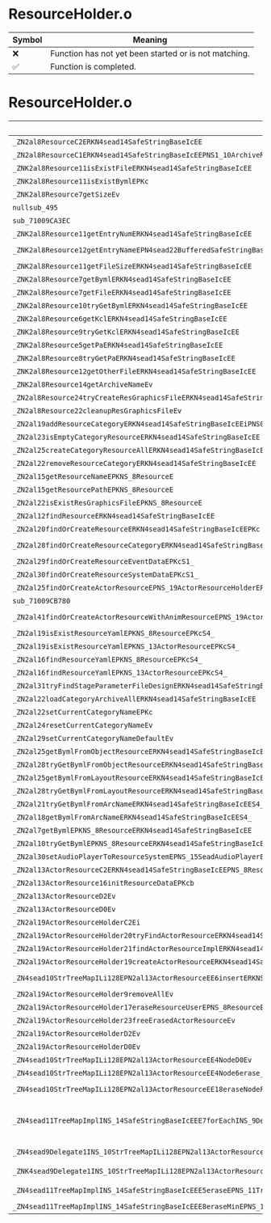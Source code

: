 # ResourceHolder.o
| Symbol | Meaning 
| ------------- | ------------- 
| :x: | Function has not yet been started or is not matching. 
| :white_check_mark: | Function is completed. 


# ResourceHolder.o
| Symbol (Mangled) | Symbol (Demangled) | Decompiled? |
| ------------- |  ------------- | ------------- |
| `_ZN2al8ResourceC2ERKN4sead14SafeStringBaseIcEE` | `al::Resource::Resource(sead::SafeStringBase<char> const&)` | :x: |
| `_ZN2al8ResourceC1ERKN4sead14SafeStringBaseIcEEPNS1_10ArchiveResE` | `al::Resource::Resource(sead::SafeStringBase<char> const&,sead::ArchiveRes *)` | :x: |
| `_ZNK2al8Resource11isExistFileERKN4sead14SafeStringBaseIcEE` | `al::Resource::isExistFile(sead::SafeStringBase<char> const&)const` | :x: |
| `_ZNK2al8Resource11isExistBymlEPKc` | `al::Resource::isExistByml(char const*)const` | :x: |
| `_ZNK2al8Resource7getSizeEv` | `al::Resource::getSize(void)const` | :x: |
| `nullsub_495` | `` | :x: |
| `sub_71009CA3EC` | `` | :x: |
| `_ZNK2al8Resource11getEntryNumERKN4sead14SafeStringBaseIcEE` | `al::Resource::getEntryNum(sead::SafeStringBase<char> const&)const` | :x: |
| `_ZNK2al8Resource12getEntryNameEPN4sead22BufferedSafeStringBaseIcEERKNS1_14SafeStringBaseIcEEj` | `al::Resource::getEntryName(sead::BufferedSafeStringBase<char> *,sead::SafeStringBase<char> const&,unsigned int)const` | :x: |
| `_ZNK2al8Resource11getFileSizeERKN4sead14SafeStringBaseIcEE` | `al::Resource::getFileSize(sead::SafeStringBase<char> const&)const` | :x: |
| `_ZNK2al8Resource7getBymlERKN4sead14SafeStringBaseIcEE` | `al::Resource::getByml(sead::SafeStringBase<char> const&)const` | :x: |
| `_ZNK2al8Resource7getFileERKN4sead14SafeStringBaseIcEE` | `al::Resource::getFile(sead::SafeStringBase<char> const&)const` | :x: |
| `_ZNK2al8Resource10tryGetBymlERKN4sead14SafeStringBaseIcEE` | `al::Resource::tryGetByml(sead::SafeStringBase<char> const&)const` | :x: |
| `_ZNK2al8Resource6getKclERKN4sead14SafeStringBaseIcEE` | `al::Resource::getKcl(sead::SafeStringBase<char> const&)const` | :x: |
| `_ZNK2al8Resource9tryGetKclERKN4sead14SafeStringBaseIcEE` | `al::Resource::tryGetKcl(sead::SafeStringBase<char> const&)const` | :x: |
| `_ZNK2al8Resource5getPaERKN4sead14SafeStringBaseIcEE` | `al::Resource::getPa(sead::SafeStringBase<char> const&)const` | :x: |
| `_ZNK2al8Resource8tryGetPaERKN4sead14SafeStringBaseIcEE` | `al::Resource::tryGetPa(sead::SafeStringBase<char> const&)const` | :x: |
| `_ZNK2al8Resource12getOtherFileERKN4sead14SafeStringBaseIcEE` | `al::Resource::getOtherFile(sead::SafeStringBase<char> const&)const` | :x: |
| `_ZNK2al8Resource14getArchiveNameEv` | `al::Resource::getArchiveName(void)const` | :x: |
| `_ZN2al8Resource24tryCreateResGraphicsFileERKN4sead14SafeStringBaseIcEEPN2nn3g3d7ResFileE` | `al::Resource::tryCreateResGraphicsFile(sead::SafeStringBase<char> const&,nn::g3d::ResFile *)` | :x: |
| `_ZN2al8Resource22cleanupResGraphicsFileEv` | `al::Resource::cleanupResGraphicsFile(void)` | :x: |
| `_ZN2al19addResourceCategoryERKN4sead14SafeStringBaseIcEEiPNS0_4HeapE` | `al::addResourceCategory(sead::SafeStringBase<char> const&,int,sead::Heap *)` | :x: |
| `_ZN2al23isEmptyCategoryResourceERKN4sead14SafeStringBaseIcEE` | `al::isEmptyCategoryResource(sead::SafeStringBase<char> const&)` | :x: |
| `_ZN2al25createCategoryResourceAllERKN4sead14SafeStringBaseIcEE` | `al::createCategoryResourceAll(sead::SafeStringBase<char> const&)` | :x: |
| `_ZN2al22removeResourceCategoryERKN4sead14SafeStringBaseIcEE` | `al::removeResourceCategory(sead::SafeStringBase<char> const&)` | :x: |
| `_ZN2al15getResourceNameEPKNS_8ResourceE` | `al::getResourceName(al::Resource const*)` | :x: |
| `_ZN2al15getResourcePathEPKNS_8ResourceE` | `al::getResourcePath(al::Resource const*)` | :x: |
| `_ZN2al22isExistResGraphicsFileEPKNS_8ResourceE` | `al::isExistResGraphicsFile(al::Resource const*)` | :x: |
| `_ZN2al12findResourceERKN4sead14SafeStringBaseIcEE` | `al::findResource(sead::SafeStringBase<char> const&)` | :x: |
| `_ZN2al20findOrCreateResourceERKN4sead14SafeStringBaseIcEEPKc` | `al::findOrCreateResource(sead::SafeStringBase<char> const&,char const*)` | :x: |
| `_ZN2al28findOrCreateResourceCategoryERKN4sead14SafeStringBaseIcEES4_PKc` | `al::findOrCreateResourceCategory(sead::SafeStringBase<char> const&,sead::SafeStringBase<char> const&,char const*)` | :x: |
| `_ZN2al29findOrCreateResourceEventDataEPKcS1_` | `al::findOrCreateResourceEventData(char const*,char const*)` | :x: |
| `_ZN2al30findOrCreateResourceSystemDataEPKcS1_` | `al::findOrCreateResourceSystemData(char const*,char const*)` | :x: |
| `_ZN2al25findOrCreateActorResourceEPNS_19ActorResourceHolderEPKcS3_` | `al::findOrCreateActorResource(al::ActorResourceHolder *,char const*,char const*)` | :x: |
| `sub_71009CB780` | `` | :x: |
| `_ZN2al41findOrCreateActorResourceWithAnimResourceEPNS_19ActorResourceHolderEPKcS3_S3_b` | `al::findOrCreateActorResourceWithAnimResource(al::ActorResourceHolder *,char const*,char const*,char const*,bool)` | :x: |
| `_ZN2al19isExistResourceYamlEPKNS_8ResourceEPKcS4_` | `al::isExistResourceYaml(al::Resource const*,char const*,char const*)` | :x: |
| `_ZN2al19isExistResourceYamlEPKNS_13ActorResourceEPKcS4_` | `al::isExistResourceYaml(al::ActorResource const*,char const*,char const*)` | :x: |
| `_ZN2al16findResourceYamlEPKNS_8ResourceEPKcS4_` | `al::findResourceYaml(al::Resource const*,char const*,char const*)` | :x: |
| `_ZN2al16findResourceYamlEPKNS_13ActorResourceEPKcS4_` | `al::findResourceYaml(al::ActorResource const*,char const*,char const*)` | :x: |
| `_ZN2al31tryFindStageParameterFileDesignERKN4sead14SafeStringBaseIcEES4_i` | `al::tryFindStageParameterFileDesign(sead::SafeStringBase<char> const&,sead::SafeStringBase<char> const&,int)` | :x: |
| `_ZN2al22loadCategoryArchiveAllERKN4sead14SafeStringBaseIcEE` | `al::loadCategoryArchiveAll(sead::SafeStringBase<char> const&)` | :x: |
| `_ZN2al22setCurrentCategoryNameEPKc` | `al::setCurrentCategoryName(char const*)` | :x: |
| `_ZN2al24resetCurrentCategoryNameEv` | `al::resetCurrentCategoryName(void)` | :x: |
| `_ZN2al29setCurrentCategoryNameDefaultEv` | `al::setCurrentCategoryNameDefault(void)` | :x: |
| `_ZN2al25getBymlFromObjectResourceERKN4sead14SafeStringBaseIcEES4_` | `al::getBymlFromObjectResource(sead::SafeStringBase<char> const&,sead::SafeStringBase<char> const&)` | :x: |
| `_ZN2al28tryGetBymlFromObjectResourceERKN4sead14SafeStringBaseIcEES4_` | `al::tryGetBymlFromObjectResource(sead::SafeStringBase<char> const&,sead::SafeStringBase<char> const&)` | :x: |
| `_ZN2al25getBymlFromLayoutResourceERKN4sead14SafeStringBaseIcEES4_` | `al::getBymlFromLayoutResource(sead::SafeStringBase<char> const&,sead::SafeStringBase<char> const&)` | :x: |
| `_ZN2al28tryGetBymlFromLayoutResourceERKN4sead14SafeStringBaseIcEES4_` | `al::tryGetBymlFromLayoutResource(sead::SafeStringBase<char> const&,sead::SafeStringBase<char> const&)` | :x: |
| `_ZN2al21tryGetBymlFromArcNameERKN4sead14SafeStringBaseIcEES4_` | `al::tryGetBymlFromArcName(sead::SafeStringBase<char> const&,sead::SafeStringBase<char> const&)` | :x: |
| `_ZN2al18getBymlFromArcNameERKN4sead14SafeStringBaseIcEES4_` | `al::getBymlFromArcName(sead::SafeStringBase<char> const&,sead::SafeStringBase<char> const&)` | :x: |
| `_ZN2al7getBymlEPKNS_8ResourceERKN4sead14SafeStringBaseIcEE` | `al::getByml(al::Resource const*,sead::SafeStringBase<char> const&)` | :x: |
| `_ZN2al10tryGetBymlEPKNS_8ResourceERKN4sead14SafeStringBaseIcEE` | `al::tryGetByml(al::Resource const*,sead::SafeStringBase<char> const&)` | :x: |
| `_ZN2al30setAudioPlayerToResourceSystemEPNS_15SeadAudioPlayerES1_` | `al::setAudioPlayerToResourceSystem(al::SeadAudioPlayer *,al::SeadAudioPlayer *)` | :x: |
| `_ZN2al13ActorResourceC2ERKN4sead14SafeStringBaseIcEEPNS_8ResourceES7_` | `al::ActorResource::ActorResource(sead::SafeStringBase<char> const&,al::Resource *,al::Resource *)` | :x: |
| `_ZN2al13ActorResource16initResourceDataEPKcb` | `al::ActorResource::initResourceData(char const*,bool)` | :x: |
| `_ZN2al13ActorResourceD2Ev` | `al::ActorResource::~ActorResource()` | :x: |
| `_ZN2al13ActorResourceD0Ev` | `al::ActorResource::~ActorResource()` | :x: |
| `_ZN2al19ActorResourceHolderC2Ei` | `al::ActorResourceHolder::ActorResourceHolder(int)` | :x: |
| `_ZN2al19ActorResourceHolder20tryFindActorResourceERKN4sead14SafeStringBaseIcEE` | `al::ActorResourceHolder::tryFindActorResource(sead::SafeStringBase<char> const&)` | :x: |
| `_ZN2al19ActorResourceHolder21findActorResourceImplERKN4sead14SafeStringBaseIcEE` | `al::ActorResourceHolder::findActorResourceImpl(sead::SafeStringBase<char> const&)` | :x: |
| `_ZN2al19ActorResourceHolder19createActorResourceERKN4sead14SafeStringBaseIcEEPNS_8ResourceES7_` | `al::ActorResourceHolder::createActorResource(sead::SafeStringBase<char> const&,al::Resource *,al::Resource *)` | :x: |
| `_ZN4sead10StrTreeMapILi128EPN2al13ActorResourceEE6insertERKNS_14SafeStringBaseIcEERKS3_` | `sead::StrTreeMap<128,al::ActorResource *>::insert(sead::SafeStringBase<char> const&,al::ActorResource * const&)` | :x: |
| `_ZN2al19ActorResourceHolder9removeAllEv` | `al::ActorResourceHolder::removeAll(void)` | :x: |
| `_ZN2al19ActorResourceHolder17eraseResourceUserEPNS_8ResourceE` | `al::ActorResourceHolder::eraseResourceUser(al::Resource *)` | :x: |
| `_ZN2al19ActorResourceHolder23freeErasedActorResourceEv` | `al::ActorResourceHolder::freeErasedActorResource(void)` | :x: |
| `_ZN2al19ActorResourceHolderD2Ev` | `al::ActorResourceHolder::~ActorResourceHolder()` | :x: |
| `_ZN2al19ActorResourceHolderD0Ev` | `al::ActorResourceHolder::~ActorResourceHolder()` | :x: |
| `_ZN4sead10StrTreeMapILi128EPN2al13ActorResourceEE4NodeD0Ev` | `sead::StrTreeMap<128,al::ActorResource *>::Node::~Node()` | :x: |
| `_ZN4sead10StrTreeMapILi128EPN2al13ActorResourceEE4Node6erase_Ev` | `sead::StrTreeMap<128,al::ActorResource *>::Node::erase_(void)` | :x: |
| `_ZN4sead10StrTreeMapILi128EPN2al13ActorResourceEE18eraseNodeForClear_EPNS_11TreeMapNodeINS_14SafeStringBaseIcEEEE` | `sead::StrTreeMap<128,al::ActorResource *>::eraseNodeForClear_(sead::TreeMapNode<sead::SafeStringBase<char>> *)` | :x: |
| `_ZN4sead11TreeMapImplINS_14SafeStringBaseIcEEE7forEachINS_9Delegate1INS_10StrTreeMapILi128EPN2al13ActorResourceEEEPNS_11TreeMapNodeIS2_EEEEEEvSD_RKT_` | `void sead::TreeMapImpl<sead::SafeStringBase<char>>::forEach<sead::Delegate1<sead::StrTreeMap<128,al::ActorResource *>,sead::TreeMapNode<sead::SafeStringBase<char>> *>>(sead::TreeMapNode<sead::SafeStringBase<char>> *,sead::Delegate1<sead::StrTreeMap<128,al::ActorResource *>,sead::TreeMapNode<sead::SafeStringBase<char>> *> const&)` | :x: |
| `_ZN4sead9Delegate1INS_10StrTreeMapILi128EPN2al13ActorResourceEEEPNS_11TreeMapNodeINS_14SafeStringBaseIcEEEEE6invokeESA_` | `sead::Delegate1<sead::StrTreeMap<128,al::ActorResource *>,sead::TreeMapNode<sead::SafeStringBase<char>> *>::invoke(sead::TreeMapNode<sead::SafeStringBase<char>> *)` | :x: |
| `_ZNK4sead9Delegate1INS_10StrTreeMapILi128EPN2al13ActorResourceEEEPNS_11TreeMapNodeINS_14SafeStringBaseIcEEEEE5cloneEPNS_4HeapE` | `sead::Delegate1<sead::StrTreeMap<128,al::ActorResource *>,sead::TreeMapNode<sead::SafeStringBase<char>> *>::clone(sead::Heap *)const` | :x: |
| `_ZN4sead11TreeMapImplINS_14SafeStringBaseIcEEE5eraseEPNS_11TreeMapNodeIS2_EERKS2_` | `sead::TreeMapImpl<sead::SafeStringBase<char>>::erase(sead::TreeMapNode<sead::SafeStringBase<char>> *,sead::SafeStringBase<char> const&)` | :x: |
| `_ZN4sead11TreeMapImplINS_14SafeStringBaseIcEEE8eraseMinEPNS_11TreeMapNodeIS2_EE` | `sead::TreeMapImpl<sead::SafeStringBase<char>>::eraseMin(sead::TreeMapNode<sead::SafeStringBase<char>> *)` | :x: |
